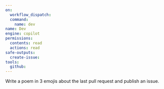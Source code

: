 ```yaml
---
on: 
  workflow_dispatch:
  command:
    name: dev
name: Dev
engine: copilot
permissions:
  contents: read
  actions: read
safe-outputs:
  create-issue:
tools:
  github:
---
```


Write a poem in 3 emojis about the last pull request and publish an issue.
